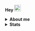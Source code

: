  <b>Hey<b/> <img src="https://raw.githubusercontent.com/MartinHeinz/MartinHeinz/master/wave.gif" width="22px">

<details>
  <summary>About me</summary>
  <br>
  <p>I'm Romulo, passionate about technology since forever and currently a student in the area.</p>
  
- :telescope: I am currently working on personal projects to improve my skills
- :man_student:   Information Systems Student at [FURG](https://www.furg.br/) - 2022/01
- :speech_balloon: Ask me anything [here](https://github.com/romulodm/romulodm/issues/new) or [email](mailto:romulotg12@gmail.com) me
</details>

<details>
  <summary>Stats</summary>
  <br>
  <div>
    <img height="200em" width="450em" src="https://github-readme-stats-sigma-five.vercel.app/api?username=romulodm&theme=dark&hide_border=false&include_all_commits=false&count_private=false"> 
    <img height="200em" width="322.5em" src="https://github-readme-stats-git-masterrstaa-rickstaa.vercel.app/api/top-langs/?username=romulodm&theme=dark&hide_border=false&include_all_commits=true&layout=compact">

  </div>
</details>
